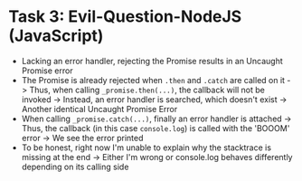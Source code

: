 # Task 3: Evil-Question-NodeJS (JavaScript)

- Lacking an error handler, rejecting the Promise results in an Uncaught Promise error
- The Promise is already rejected when `.then` and `.catch` are called on it
    -> Thus, when calling `_promise.then(...)`, the callback will not be invoked
    -> Instead, an error handler is searched, which doesn't exist
    -> Another identical Uncaught Promise Error
- When calling `_promise.catch(...)`, finally an error handler is attached
    -> Thus, the callback (in this case `console.log`) is called with the 'BOOOM' error
    -> We see the error printed
- To be honest, right now I'm unable to explain why the stacktrace is missing at the end
    -> Either I'm wrong or console.log behaves differently depending on its calling side